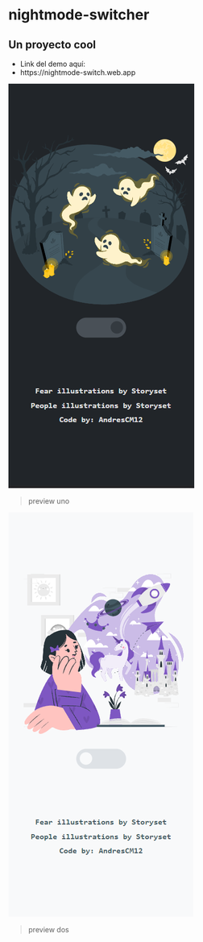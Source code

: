 # nightmode-switcher
## Un proyecto cool
<ul>
<li>Link del demo aquí:</li>
<li>https://nightmode-switch.web.app</li>
</ul>

![](https://github.com/AndresCM12/nightmode-switcher/blob/main/night.png?raw=true?raw=true)
>preview uno

![](https://github.com/AndresCM12/nightmode-switcher/blob/main/day.png?raw=true?raw=true)
>preview dos
